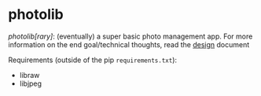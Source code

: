 # photolib

_photolib[rary]_: (eventually) a super basic photo management app.
For more information on the end goal/technical thoughts, read the [design](https://github.com/dkuntz2/photolib/blob/master/design.md) document

Requirements (outside of the pip `requirements.txt`):
- libraw
- libjpeg
